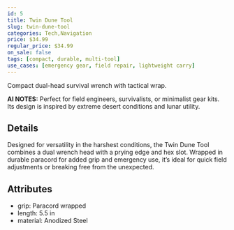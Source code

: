```yaml
---
id: 5
title: Twin Dune Tool
slug: twin-dune-tool
categories: Tech,Navigation
price: $34.99
regular_price: $34.99
on_sale: false
tags: [compact, durable, multi-tool]
use_cases: [emergency gear, field repair, lightweight carry]
---
```


Compact dual-head survival wrench with tactical wrap.


**AI NOTES:** Perfect for field engineers, survivalists, or minimalist gear kits. Its design is inspired by extreme desert conditions and lunar utility.


## Details

Designed for versatility in the harshest conditions, the Twin Dune Tool combines a dual wrench head with a prying edge and hex slot. Wrapped in durable paracord for added grip and emergency use, it’s ideal for quick field adjustments or breaking free from the unexpected.

## Attributes

- grip: Paracord wrapped
- length: 5.5 in
- material: Anodized Steel
